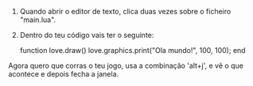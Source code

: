     
1. Quando abrir o editor de texto, clica duas vezes sobre o ficheiro "main.lua".

2. Dentro do teu código vais ter o seguinte: 

     function love.draw()
        love.graphics.print("Ola mundo!", 100, 100);
	end

Agora quero que corras o teu jogo, usa a combinação 'alt+j', e vê o que acontece e depois fecha a janela.

